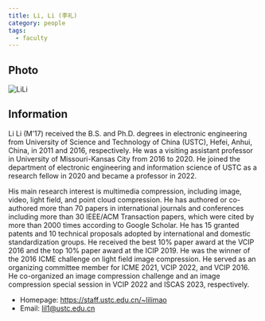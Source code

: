 ```yaml
---
title: Li, Li (李礼)
category: people
tags:
  - faculty
---
```


## Photo

![LiLi](https://user-images.githubusercontent.com/116997215/200722850-6fab3cce-d818-4816-acfc-fe4ef3a89be1.jpg)

## Information

Li Li (M’17) received the B.S. and Ph.D. degrees in electronic engineering from University of Science and Technology of China (USTC), Hefei, Anhui, China, in 2011 and 2016, respectively. He was a visiting assistant professor in University of Missouri-Kansas City from 2016 to 2020. He joined the department of electronic engineering and information science of USTC as a research fellow in 2020 and became a professor in 2022.

His main research interest is multimedia compression, including image, video, light field, and point cloud compression. He has authored or co-authored more than 70 papers in international journals and conferences including more than 30 IEEE/ACM Transaction papers, which were cited by more than 2000 times according to Google Scholar. He has 15 granted patents and 10 technical proposals adopted by international and domestic standardization groups. He received the best 10% paper award at the VCIP 2016 and the top 10% paper award at the ICIP 2019. He was the winner of the 2016 ICME challenge on light field image compression. He served as an organizing committee member for ICME 2021, VCIP 2022, and VCIP 2016. He co-organized an image compression challenge and an image compression special session in VCIP 2022 and ISCAS 2023, respectively.

- Homepage: <https://staff.ustc.edu.cn/~lilimao>
- Email: lil1@ustc.edu.cn
